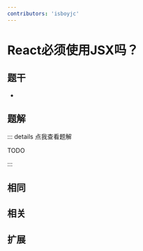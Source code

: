 ```yaml
---
contributors: 'isboyjc'
---
```


# React必须使用JSX吗？

## 题干

- 



## 题解

::: details 点我查看题解

  TODO

:::



## 相同


## 相关


## 扩展

